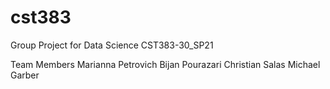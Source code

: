# cst383
Group Project for Data Science CST383-30_SP21

Team Members
Marianna Petrovich
Bijan Pourazari
Christian Salas
Michael Garber
